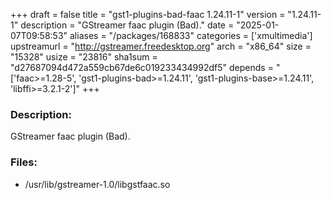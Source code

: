 +++
draft = false
title = "gst1-plugins-bad-faac 1.24.11-1"
version = "1.24.11-1"
description = "GStreamer faac plugin (Bad)."
date = "2025-01-07T09:58:53"
aliases = "/packages/168833"
categories = ['xmultimedia']
upstreamurl = "http://gstreamer.freedesktop.org"
arch = "x86_64"
size = "15328"
usize = "23816"
sha1sum = "d27687094d472a559cb67de6c019233434992df5"
depends = "['faac>=1.28-5', 'gst1-plugins-bad>=1.24.11', 'gst1-plugins-base>=1.24.11', 'libffi>=3.2.1-2']"
+++
### Description: 
GStreamer faac plugin (Bad).

### Files: 
* /usr/lib/gstreamer-1.0/libgstfaac.so
